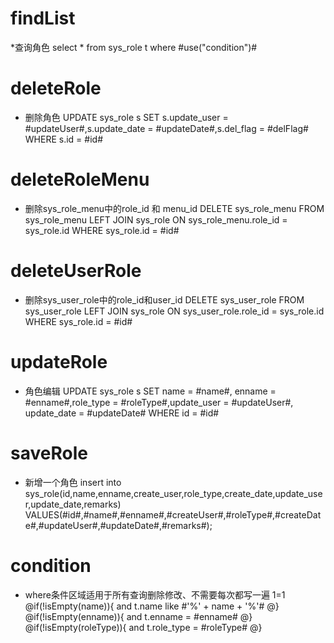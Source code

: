 findList
===
*查询角色
select * from sys_role t where #use("condition")#

deleteRole
===
* 删除角色
UPDATE sys_role s SET s.update_user = #updateUser#,s.update_date = #updateDate#,s.del_flag = #delFlag# WHERE s.id = #id#

deleteRoleMenu
===
* 删除sys_role_menu中的role_id 和 menu_id
DELETE sys_role_menu FROM sys_role_menu LEFT JOIN sys_role ON sys_role_menu.role_id = sys_role.id WHERE sys_role.id = #id#

deleteUserRole
===
* 删除sys_user_role中的role_id和user_id
DELETE sys_user_role FROM sys_user_role LEFT JOIN sys_role ON sys_user_role.role_id = sys_role.id WHERE sys_role.id = #id#


updateRole
===
* 角色编辑
UPDATE sys_role s SET name = #name#, enname = #enname#,role_type = #roleType#,update_user = #updateUser#, update_date = #updateDate# WHERE id = #id# 



saveRole
===
* 新增一个角色
insert into sys_role(id,name,enname,create_user,role_type,create_date,update_user,update_date,remarks) 
VALUES(#id#,#name#,#enname#,#createUser#,#roleType#,#createDate#,#updateUser#,#updateDate#,#remarks#);


condition
===
* where条件区域适用于所有查询删除修改、不需要每次都写一遍
1=1
@if(!isEmpty(name)){
    and t.name like #'%' + name + '%'#
@}
@if(!isEmpty(enname)){
    and t.enname = #enname#
@}
@if(!isEmpty(roleType)){
    and t.role_type = #roleType#
@}
